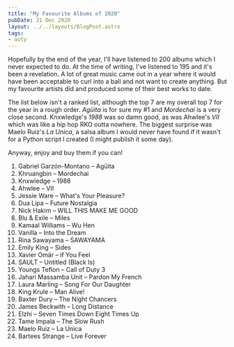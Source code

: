 ```yaml
---
title: "My Favourite Albums of 2020"
pubDate: 31 Dec 2020
layout: ../../layouts/BlogPost.astro
tags:
- aoty
---
```


Hopefully by the end of the year, I'll have listened to 200 albums which I never expected to do. At the time of writing, I've listened to 195 and it's been a revelation. A lot of great music came out in a year where it would have been acceptable to curl into a ball and not want to create anything. But my favourite artists did and produced some of their best works to date.

The list below isn't a ranked list, although the top 7 are my overall top 7 for the year in a rough order. _Agüita_ is for sure my #1 and _Mordechai_ is a very close second. Knxwledge's _1988_ was so damn good, as was Ahwlee's _VII_ which was like a hip hop RKO outta nowhere. The biggest surprise was Maelo Ruiz's _La Unica_, a salsa album I would never have found if it wasn't for a Python script I created (I might publish it some day).

Anyway, enjoy and buy them if you can!

1. Gabriel Garzón-Montano – Agüita
2. Khruangbin – Mordechai
3. Knxwledge – 1988
4. Ahwlee – VII
5. Jessie Ware – What's Your Pleasure?
6. Dua Lipa – Future Nostalgia
7. Nick Hakim – WILL THIS MAKE ME GOOD
8. Blu & Exile – Miles
9. Kamaal Williams – Wu Hen
10. Vanilla – Into the Dream
11. Rina Sawayama – SAWAYAMA
12. Emily King – Sides
13. Xavier Omär – if You Feel
14. SAULT – Untitled (Black Is)
15. Youngs Teflon – Call of Duty 3
16. Jahari Massamba Unit – Pardon My French
17. Laura Marling – Song For Our Daughter
18. King Krule – Man Alive!
19. Baxter Dury – The Night Chancers
20. James Beckwith – Long Distance
21. Elzhi – Seven Times Down Eight Times Up
22. Tame Impala – The Slow Rush
23. Maelo Ruiz – La Unica
24. Bartees Strange – Live Forever
